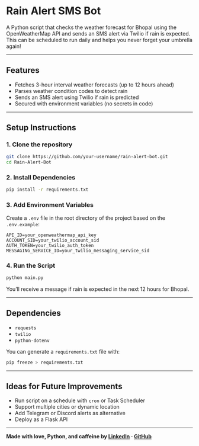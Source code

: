 # Rain Alert SMS Bot

A Python script that checks the weather forecast for Bhopal using the OpenWeatherMap API and sends an SMS alert via Twilio if rain is expected. This can be scheduled to run daily and helps you never forget your umbrella again! 

---

## Features

* Fetches 3-hour interval weather forecasts (up to 12 hours ahead)
* Parses weather condition codes to detect rain
* Sends an SMS alert using Twilio if rain is predicted
* Secured with environment variables (no secrets in code)

---

## Setup Instructions

### 1. Clone the repository

```bash
git clone https://github.com/your-username/rain-alert-bot.git
cd Rain-Alert-Bot
```

### 2. Install Dependencies

```bash
pip install -r requirements.txt
```

### 3. Add Environment Variables

Create a `.env` file in the root directory of the project based on the `.env.example`:

```env
API_ID=your_openweathermap_api_key
ACCOUNT_SID=your_twilio_account_sid
AUTH_TOKEN=your_twilio_auth_token
MESSAGING_SERVICE_ID=your_twilio_messaging_service_sid
```

### 4. Run the Script

```bash
python main.py
```

You’ll receive a message if rain is expected in the next 12 hours for Bhopal.

---

## Dependencies

* `requests`
* `twilio`
* `python-dotenv`

You can generate a `requirements.txt` file with:

```bash
pip freeze > requirements.txt
```

---

## Ideas for Future Improvements

* Run script on a schedule with `cron` or Task Scheduler
* Support multiple cities or dynamic location
* Add Telegram or Discord alerts as alternative
* Deploy as a Flask API

---

**Made with love, Python, and caffeine by [LinkedIn](https://www.linkedin.com/in/nomadbeetle) · [GitHub](https://github.com/nomadbeetle)**

